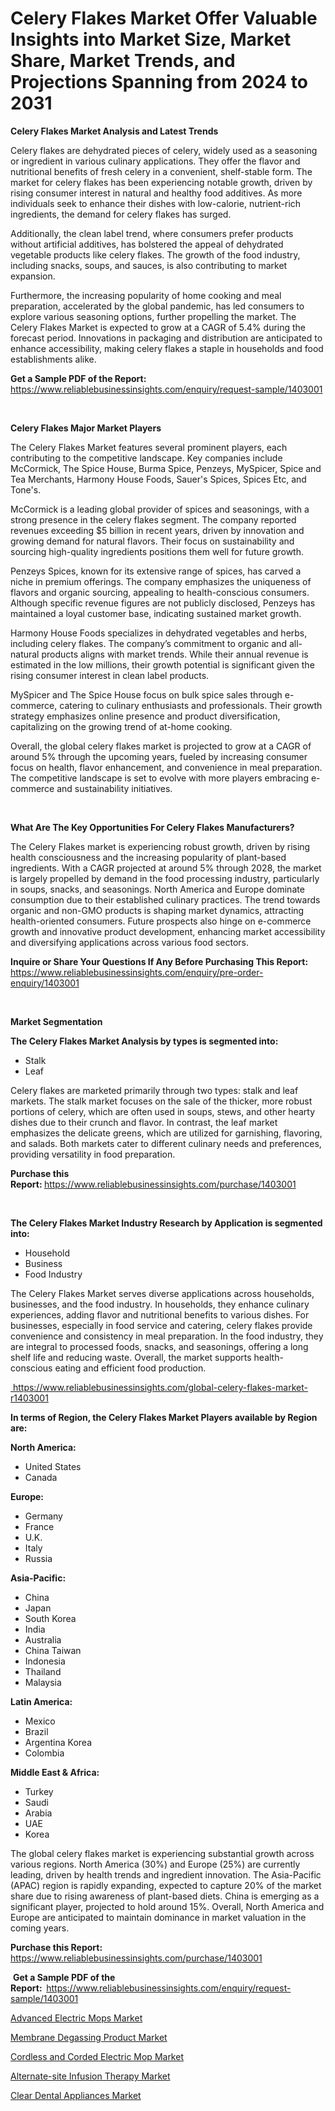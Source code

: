 <p><h1>Celery Flakes Market Offer Valuable Insights into Market Size, Market Share, Market Trends, and Projections Spanning from 2024 to 2031</h1></p><p><strong>Celery Flakes Market Analysis and Latest Trends</strong></p>
<p><p>Celery flakes are dehydrated pieces of celery, widely used as a seasoning or ingredient in various culinary applications. They offer the flavor and nutritional benefits of fresh celery in a convenient, shelf-stable form. The market for celery flakes has been experiencing notable growth, driven by rising consumer interest in natural and healthy food additives. As more individuals seek to enhance their dishes with low-calorie, nutrient-rich ingredients, the demand for celery flakes has surged.</p><p>Additionally, the clean label trend, where consumers prefer products without artificial additives, has bolstered the appeal of dehydrated vegetable products like celery flakes. The growth of the food industry, including snacks, soups, and sauces, is also contributing to market expansion. </p><p>Furthermore, the increasing popularity of home cooking and meal preparation, accelerated by the global pandemic, has led consumers to explore various seasoning options, further propelling the market. The Celery Flakes Market is expected to grow at a CAGR of 5.4% during the forecast period. Innovations in packaging and distribution are anticipated to enhance accessibility, making celery flakes a staple in households and food establishments alike.</p></p>
<p><strong>Get a Sample PDF of the Report:&nbsp;</strong> <a href="https://www.reliablebusinessinsights.com/enquiry/request-sample/1403001?utm_campaign=1734&utm_medium=2&utm_source=Github&utm_content=ia&utm_term=23102024&utm_id=celery-flakes">https://www.reliablebusinessinsights.com/enquiry/request-sample/1403001</a></p>
<p>&nbsp;</p>
<p><strong>Celery Flakes Major Market Players</strong></p>
<p><p>The Celery Flakes Market features several prominent players, each contributing to the competitive landscape. Key companies include McCormick, The Spice House, Burma Spice, Penzeys, MySpicer, Spice and Tea Merchants, Harmony House Foods, Sauer's Spices, Spices Etc, and Tone's. </p><p>McCormick is a leading global provider of spices and seasonings, with a strong presence in the celery flakes segment. The company reported revenues exceeding $5 billion in recent years, driven by innovation and growing demand for natural flavors. Their focus on sustainability and sourcing high-quality ingredients positions them well for future growth.</p><p>Penzeys Spices, known for its extensive range of spices, has carved a niche in premium offerings. The company emphasizes the uniqueness of flavors and organic sourcing, appealing to health-conscious consumers. Although specific revenue figures are not publicly disclosed, Penzeys has maintained a loyal customer base, indicating sustained market growth.</p><p>Harmony House Foods specializes in dehydrated vegetables and herbs, including celery flakes. The company’s commitment to organic and all-natural products aligns with market trends. While their annual revenue is estimated in the low millions, their growth potential is significant given the rising consumer interest in clean label products.</p><p>MySpicer and The Spice House focus on bulk spice sales through e-commerce, catering to culinary enthusiasts and professionals. Their growth strategy emphasizes online presence and product diversification, capitalizing on the growing trend of at-home cooking.</p><p>Overall, the global celery flakes market is projected to grow at a CAGR of around 5% through the upcoming years, fueled by increasing consumer focus on health, flavor enhancement, and convenience in meal preparation. The competitive landscape is set to evolve with more players embracing e-commerce and sustainability initiatives.</p></p>
<p>&nbsp;</p>
<p><strong>What Are The Key Opportunities For Celery Flakes Manufacturers?</strong></p>
<p><p>The Celery Flakes market is experiencing robust growth, driven by rising health consciousness and the increasing popularity of plant-based ingredients. With a CAGR projected at around 5% through 2028, the market is largely propelled by demand in the food processing industry, particularly in soups, snacks, and seasonings. North America and Europe dominate consumption due to their established culinary practices. The trend towards organic and non-GMO products is shaping market dynamics, attracting health-oriented consumers. Future prospects also hinge on e-commerce growth and innovative product development, enhancing market accessibility and diversifying applications across various food sectors.</p></p>
<p><strong>Inquire or Share Your Questions If Any Before Purchasing This Report:</strong> <a href="https://www.reliablebusinessinsights.com/enquiry/pre-order-enquiry/1403001?utm_campaign=1734&utm_medium=2&utm_source=Github&utm_content=ia&utm_term=23102024&utm_id=celery-flakes">https://www.reliablebusinessinsights.com/enquiry/pre-order-enquiry/1403001</a></p>
<p>&nbsp;</p>
<p><strong>Market Segmentation</strong></p>
<p><strong>The Celery Flakes Market Analysis by types is segmented into:</strong></p>
<p><ul><li>Stalk</li><li>Leaf</li></ul></p>
<p><p>Celery flakes are marketed primarily through two types: stalk and leaf markets. The stalk market focuses on the sale of the thicker, more robust portions of celery, which are often used in soups, stews, and other hearty dishes due to their crunch and flavor. In contrast, the leaf market emphasizes the delicate greens, which are utilized for garnishing, flavoring, and salads. Both markets cater to different culinary needs and preferences, providing versatility in food preparation.</p></p>
<p><strong>Purchase this Report:&nbsp;</strong><a href="https://www.reliablebusinessinsights.com/purchase/1403001?utm_campaign=1734&utm_medium=2&utm_source=Github&utm_content=ia&utm_term=23102024&utm_id=celery-flakes">https://www.reliablebusinessinsights.com/purchase/1403001</a></p>
<p>&nbsp;</p>
<p><strong>The Celery Flakes Market Industry Research by Application is segmented into:</strong></p>
<p><ul><li>Household</li><li>Business</li><li>Food Industry</li></ul></p>
<p><p>The Celery Flakes Market serves diverse applications across households, businesses, and the food industry. In households, they enhance culinary experiences, adding flavor and nutritional benefits to various dishes. For businesses, especially in food service and catering, celery flakes provide convenience and consistency in meal preparation. In the food industry, they are integral to processed foods, snacks, and seasonings, offering a long shelf life and reducing waste. Overall, the market supports health-conscious eating and efficient food production.</p></p>
<p><a href="https://www.reliablebusinessinsights.com/global-celery-flakes-market-r1403001?utm_campaign=1734&utm_medium=2&utm_source=Github&utm_content=ia&utm_term=23102024&utm_id=celery-flakes">&nbsp;https://www.reliablebusinessinsights.com/global-celery-flakes-market-r1403001</a></p>
<p><strong>In terms of Region, the Celery Flakes Market Players available by Region are:</strong></p>
<p>
    <p> <strong> North America: </strong>
        <ul>
            <li>United States</li>
            <li>Canada</li>
        </ul>
        </p> 
    <p> <strong> Europe: </strong>
        <ul>
            <li>Germany</li>
            <li>France</li>
            <li>U.K.</li>
            <li>Italy</li>
            <li>Russia</li>
        </ul>
        </p> 
    <p> <strong> Asia-Pacific: </strong>
        <ul>
            <li>China</li>
            <li>Japan</li>
            <li>South Korea</li>
            <li>India</li>
            <li>Australia</li>
            <li>China Taiwan</li>
            <li>Indonesia</li>
            <li>Thailand</li>
            <li>Malaysia</li>
        </ul>
        </p> 
    <p> <strong> Latin America: </strong>
        <ul>
            <li>Mexico</li>
            <li>Brazil</li>
            <li>Argentina Korea</li>
            <li>Colombia</li>
        </ul>
        </p> 
    <p> <strong> Middle East & Africa: </strong>
        <ul>
            <li>Turkey</li>
            <li>Saudi</li>
            <li>Arabia</li>
            <li>UAE</li>
            <li>Korea</li>
        </ul>
    </p>
    </p>
<p><p>The global celery flakes market is experiencing substantial growth across various regions. North America (30%) and Europe (25%) are currently leading, driven by health trends and ingredient innovation. The Asia-Pacific (APAC) region is rapidly expanding, expected to capture 20% of the market share due to rising awareness of plant-based diets. China is emerging as a significant player, projected to hold around 15%. Overall, North America and Europe are anticipated to maintain dominance in market valuation in the coming years.</p></p>
<p><strong>Purchase this Report: </strong><a href="https://www.reliablebusinessinsights.com/purchase/1403001?utm_campaign=1734&utm_medium=2&utm_source=Github&utm_content=ia&utm_term=23102024&utm_id=celery-flakes">https://www.reliablebusinessinsights.com/purchase/1403001</a></p>
<p>&nbsp;<strong>Get a Sample PDF of the Report:&nbsp;&nbsp;</strong><a href="https://www.reliablebusinessinsights.com/enquiry/request-sample/1403001?utm_campaign=1734&utm_medium=2&utm_source=Github&utm_content=ia&utm_term=23102024&utm_id=celery-flakes">https://www.reliablebusinessinsights.com/enquiry/request-sample/1403001</a></p>
<p><strong></strong></p>
<p><p><a href="https://www.linkedin.com/pulse/advanced-electric-mops-market-transformation-comparative-analysis-hnv8e?utm_campaign=1734&utm_medium=2&utm_source=Github&utm_content=ia&utm_term=23102024&utm_id=celery-flakes">Advanced Electric Mops Market</a></p><p><a href="https://github.com/ygfu6u/Market-Research-Report-List-1/blob/main/membrane-degassing-product-market.md?utm_campaign=1734&utm_medium=2&utm_source=Github&utm_content=ia&utm_term=23102024&utm_id=celery-flakes">Membrane Degassing Product Market</a></p><p><a href="https://www.linkedin.com/pulse/cordless-corded-electric-mop-market-global-regional-analysis-ctvve?utm_campaign=1734&utm_medium=2&utm_source=Github&utm_content=ia&utm_term=23102024&utm_id=celery-flakes">Cordless and Corded Electric Mop Market</a></p><p><a href="https://www.linkedin.com/pulse/navigating-global-alternate-site-infusion-therapy-market-landscape-jlyve?utm_campaign=1734&utm_medium=2&utm_source=Github&utm_content=ia&utm_term=23102024&utm_id=celery-flakes">Alternate-site Infusion Therapy Market</a></p><p><a href="https://www.linkedin.com/pulse/clear-dental-appliances-market-consolidation-impact-structure-yelde?utm_campaign=1734&utm_medium=2&utm_source=Github&utm_content=ia&utm_term=23102024&utm_id=celery-flakes">Clear Dental Appliances Market</a></p></p>